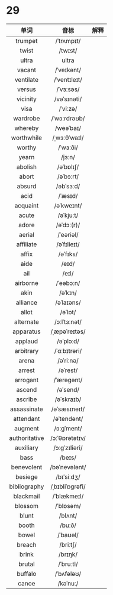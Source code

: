 # 29

|     单词      |      音标       | 解释 |
| :-----------: | :-------------: | :--: |
|    trumpet    |   /ˈtrʌmpɪt/    |      |
|     twist     |     /twɪst/     |      |
|     ultra     |      ultra      |      |
|    vacant     |   /ˈveɪkənt/    |      |
|   ventilate   |  /ˈventɪleɪt/   |      |
|    versus     |    /ˈvɜːsəs/    |      |
|   vicinity    |   /vəˈsɪnəti/   |      |
|     visa      |    /ˈviːzə/     |      |
|   wardrobe    |  /ˈwɔːrdrəʊb/   |      |
|    whereby    |    /weəˈbaɪ/    |      |
|  worthwhile   |  /ˌwɜːθˈwaɪl/   |      |
|    worthy     |    /ˈwɜːði/     |      |
|     yearn     |     /jɜːn/      |      |
|    abolish    |    /əˈbɒlɪʃ/    |      |
|     abort     |    /əˈbɔːrt/    |      |
|    absurd     |    /əbˈsɜːd/    |      |
|     acid      |     /ˈæsɪd/     |      |
|   acquaint    |   /əˈkweɪnt/    |      |
|     acute     |    /əˈkjuːt/    |      |
|     adore     |   /əˈdɔː(r)/    |      |
|    aerial     |    /ˈeəriəl/    |      |
|   affiliate   |   /əˈfɪlieɪt/   |      |
|     affix     |    /əˈfɪks/     |      |
|     aide      |      /eɪd/      |      |
|      ail      |      /eɪl/      |      |
|   airborne    |    /ˈeəbɔːn/    |      |
|     akin      |     /əˈkɪn/     |      |
|   alliance    |   /əˈlaɪəns/    |      |
|     allot     |     /əˈlɒt/     |      |
|   alternate   |  /ɔːlˈtɜːnət/   |      |
|   apparatus   |  /ˌæpəˈreɪtəs/  |      |
|    applaud    |    /əˈplɔːd/    |      |
|   arbitrary   |  /ˈɑːbɪtrəri/   |      |
|     arena     |    /əˈriːnə/    |      |
|    arrest     |    /əˈrest/     |      |
|   arrogant    |   /ˈærəɡənt/    |      |
|    ascend     |    /əˈsend/     |      |
|    ascribe    |   /əˈskraɪb/    |      |
|  assassinate  |  /əˈsæsɪneɪt/   |      |
|   attendant   |   /əˈtendənt/   |      |
|    augment    |   /ɔːɡˈment/    |      |
| authoritative | /ɔːˈθɒrətətɪv/  |      |
|   auxiliary   |  /ɔːɡˈzɪliəri/  |      |
|     bass      |     /beɪs/      |      |
|  benevolent   |  /bəˈnevələnt/  |      |
|    besiege    |   /bɪˈsiːdʒ/    |      |
| bibliography  | /ˌbɪbliˈɒɡrəfi/ |      |
|   blackmail   |   /ˈblækmeɪl/   |      |
|    blossom    |    /ˈblɒsəm/    |      |
|     blunt     |     /blʌnt/     |      |
|     booth     |     /buːð/      |      |
|     bowel     |    /ˈbaʊəl/     |      |
|    breach     |    /briːtʃ/     |      |
|     brink     |     /brɪŋk/     |      |
|    brutal     |    /ˈbruːtl/    |      |
|    buffalo    |   /ˈbʌfələʊ/    |      |
|     canoe     |    /kəˈnuː/     |      |